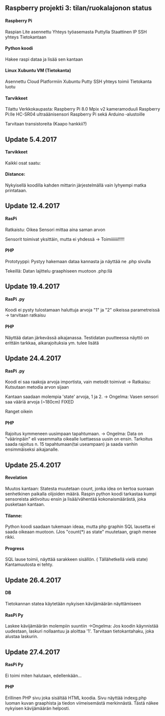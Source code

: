 ## Raspberry projekti 3: tilan/ruokalajonon status 

#### Raspberry Pi
Raspian Lite asennettu
Yhteys työasemasta Puttylla
Staattinen IP
SSH yhteys Tietokantaan

#### Python koodi
Hakee raspi dataa ja lisää sen kantaan

#### Linux Xubuntu VM (Tietokanta)
Asennettu Cloud Platformiin Xubuntu
Putty SSH yhteys toimii
Tietokanta luotu


#### Tarvikkeet
Tilattu Verkkokaupasta:
Raspberry Pi 8.0 Mpix v2 kameramoduuli Raspberry Pi:lle
HC-SR04 ultraäänisensori Raspberry Pi sekä Arduino ‐alustoille

Tarvitaan transistoreita (Kaapo hankkii?)



## Update 5.4.2017

#### Tarvikkeet
Kaikki osat saatu:

#### Distance:
Nykyisellä koodilla kahden mittarin järjestelmällä vain lyhyempi matka printataan.

## Update 12.4.2017

#### RasPi
Ratkaistu: Oikea Sensori mittaa aina saman arvon
 
Sensorit toimivat yksittäin, mutta ei yhdessä -> Toimiiiiiii!!!!!

#### PHP
Prototyyppi: Pystyy hakemaan dataa kannasta ja näyttää ne .php sivulla
 
Tekeillä: Datan lajittelu graaphiseen muotoon .php:llä

## Update 19.4.2017

#### RasPi .py
Koodi ei pysty tulostamaan haluttuja arvoja "1" ja "2" oikeissa parametreissä -> tarvitaan ratkaisu

#### PHP
Näyttää datan järkevässä aikajanassa.
Testidatan puutteessa näyttö on erittäin tarkkaa, aikarajoituksia ym. tulee lisätä


## Update 24.4.2017


#### RasPi .py
Koodi ei saa raakoja arvoja importista, vain metodit toimivat
-> Ratkaisu: Kutsutaan metodia arvon sijaan

Kantaan saadaan molempia 'state' arvoja, 1 ja 2.
-> Ongelma: Vasen sensori saa vääriä arvoja (~180cm) FIXED

Ranget oikein

#### PHP
Rajoitus kymmeneen uusimpaan tapahtumaan. 
-> Ongelma: Data on "väärinpäin" eli vasemmalta oikealle luettaessa uusin on ensin. Tarkoitus saada rajoitus n. 15 tapahtumaan(tai useampaan) ja saada vanhin ensimmäiseksi aikajanalle. 


## Update 25.4.2017
#### Revelation
Muutos kantaan: Statesta muutetaan count, jonka idea on kertoa suoraan senhetkinen paikalla olijoiden määrä. Raspin python koodi tarkastaa kumpi sensoreista aktivoituu ensin ja lisää/vähentää kokonaismäärästä, joka pusketaan kantaan.

#### Tilanne: 
Python koodi saadaan tukemaan ideaa, mutta php graphin SQL lausetta ei saada oikeaan muotoon. (Jos "count(*) as state" muutetaan, graph menee rikki.

#### Progress
SQL lause toimii, näyttää sarakkeen sisällön. ( Tällähetkellä vielä state) Kantamuutosta ei tehty.

## Update 26.4.2017

#### DB
Tietokannan statea käytetään nykyisen kävijämäärän näyttämiseen

#### RasPi Py
Laskee kävijämäärän molempiin suuntiin 
->Ongelma: Jos koodin käynnistää uudestaan, laskuri nollaantuu ja aloittaa '1'. Tarvitaan tietokantahaku, joka alustaa laskurin.

## Update 27.4.2017
#### RasPi Py
Ei toimi miten halutaan, edellenkään...

#### PHP
Erillinen PHP sivu joka sisältää HTML koodia. Sivu näyttää indexg.php luoman kuvan graaphista ja tiedon viimeisemästä merkinnästä. Tästä näkee nykyisen kävijämäärän helposti.

